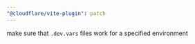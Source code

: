 ```yaml
---
"@cloudflare/vite-plugin": patch
---
```


make sure that `.dev.vars` files work for a specified environment
